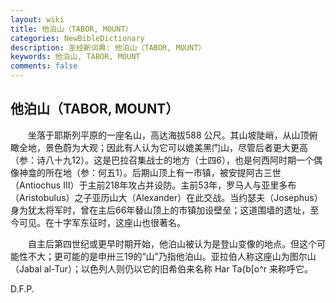 ```yaml
---
layout: wiki
title: 他泊山（TABOR, MOUNT）
categories: NewBibleDictionary
description: 圣经新词典: 他泊山（TABOR, MOUNT）
keywords: 他泊山, TABOR, MOUNT
comments: false
---
```


## 他泊山（TABOR, MOUNT）

　　坐落于耶斯列平原的一座名山，高达海拔588 公尺。其山坡陡峭，从山顶俯瞰全地，景色蔚为大观；因此有人认为它可以媲美黑门山，尽管后者更大更高（参：诗八十九12）。这是巴拉召集战士的地方（士四6），也是何西阿时期一个偶像神龛的所在地（参：何五1）。后期山顶上有一市镇，被安提阿古三世（Antiochus III）于主前218年攻占并设防。主前53年，罗马人与亚里多布（Aristobulus）之子亚历山大（Alexander）在此交战。当约瑟夫（Josephus）身为犹太将军时，曾在主后66年替山顶上的市镇加设壁垒；这道围墙的遗址，至今可见。在十字军东征时，这座山也很著名。

　　自主后第四世纪或更早时期开始，他泊山被认为是登山变像的地点。但这个可能性不大；更可能的是申卅三19的“山”乃指他泊山。亚拉伯人称这座山为图尔山（Jabal al-Tur）；以色列人则仍以它的旧希伯来名称 Har Ta{b[o^r 来称呼它。

D.F.P.









